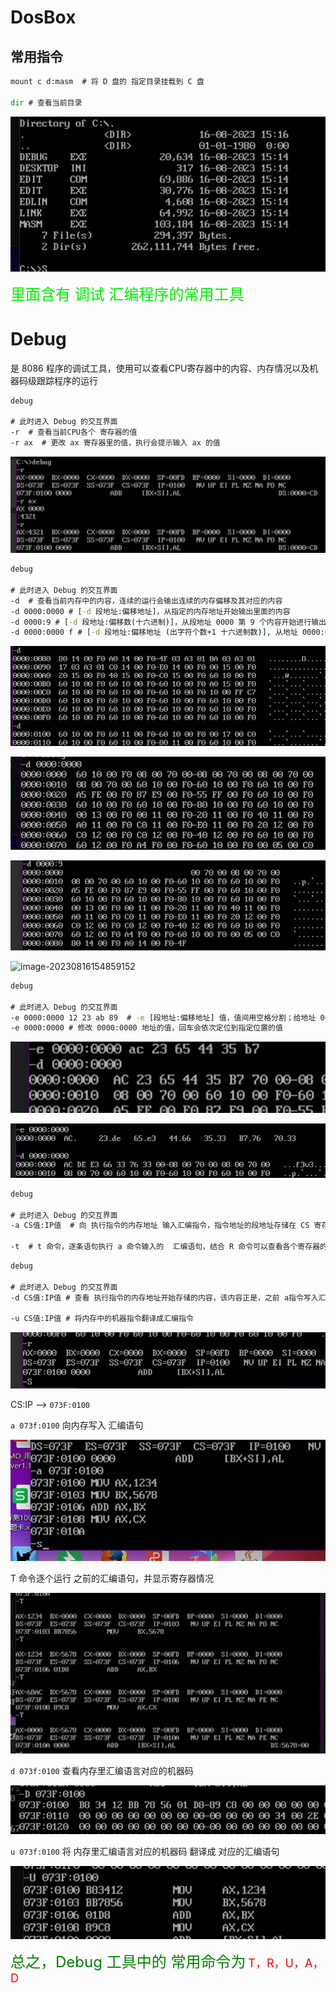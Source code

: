 # DosBox

## 常用指令

```cmd 
mount c d:masm  # 将 D 盘的 指定目录挂载到 C 盘

dir # 查看当前目录
```

![image-20230816151736278](https://raw.githubusercontent.com/GTCVIPER/pic/master/img/image-20230816151736278.png)

<font size=5 color=gree>里面含有 调试 汇编程序的常用工具</font>

# Debug

是 8086 程序的调试工具，使用可以查看CPU寄存器中的内容、内存情况以及机器码级跟踪程序的运行

```cmd
debug

# 此时进入 Debug 的交互界面 
-r  # 查看当前CPU各个 寄存器的值
-r ax  # 更改 ax 寄存器里的值，执行会提示输入 ax 的值
```

![image-20230816152843738](https://raw.githubusercontent.com/GTCVIPER/pic/master/img/image-20230816152843738.png)

```cmd
debug

# 此时进入 Debug 的交互界面 
-d  # 查看当前内存中的内容，连续的运行会输出连续的内存偏移及其对应的内容
-d 0000:0000 # [-d 段地址:偏移地址]，从指定的内存地址开始输出里面的内容
-d 0000:9 # [-d 段地址:偏移数(十六进制)]，从段地址 0000 第 9 个内容开始进行输出
-d 0000:0000 f # [-d 段地址:偏移地址 (出字符个数+1 十六进制数)], 从地址 0000:0000 开始，输出 16 个字符的内容
```

![image-20230816154303428](https://raw.githubusercontent.com/GTCVIPER/pic/master/img/image-20230816154303428.png)

![image-20230816154343973](https://raw.githubusercontent.com/GTCVIPER/pic/master/img/image-20230816154343973.png)

![image-20230816154438896](https://raw.githubusercontent.com/GTCVIPER/pic/master/img/image-20230816154438896.png)

![image-20230816154859152](D:\hack_notes\汇编\assets\image-20230816154859152.png)

```cmd
debug

# 此时进入 Debug 的交互界面 
-e 0000:0000 12 23 ab 89  # -e [段地址:偏移地址] 值，值间用空格分割；给地址 0000:0000 覆盖写入以下的值 12 23 ab 89
-e 0000:0000 # 修改 0000:0000 地址的值，回车会依次定位到指定位置的值
```

![image-20230816164759361](https://raw.githubusercontent.com/GTCVIPER/pic/master/img/image-20230816164759361.png)

![image-20230816164929186](https://raw.githubusercontent.com/GTCVIPER/pic/master/img/image-20230816164929186.png)

```cmd
debug

# 此时进入 Debug 的交互界面 
-a CS值:IP值  # 向 执行指令的内存地址 输入汇编指令，指令地址的段地址存储在 CS 寄存器中，偏移地址存储在 IP 寄存器中，可以通过 R 命令进行查看，回车之后，可以逐个输入 汇编语句，进行后续的调试

-t  # t 命令，逐条语句执行 a 命令输入的  汇编语句，结合 R 命令可以查看各个寄存器的执行结果
```

```cmd
debug

# 此时进入 Debug 的交互界面 
-d CS值:IP值 # 查看 执行指令的内存地址开始存储的内容，该内容正是，之前 a指令写入汇编指令对应的机器码

-u CS值:IP值 # 将内存中的机器指令翻译成汇编指令
```

![image-20230816171250784](https://raw.githubusercontent.com/GTCVIPER/pic/master/img/image-20230816171250784.png)

CS:IP --> `073F:0100` 

`a 073f:0100` 向内存写入 汇编语句

![image-20230818135457959](https://raw.githubusercontent.com/GTCVIPER/pic/master/img/image-20230818135457959.png)

T 命令逐个运行 之前的汇编语句，并显示寄存器情况

![image-20230818135651242](https://raw.githubusercontent.com/GTCVIPER/pic/master/img/image-20230818135651242.png)

`d 073f:0100` 查看内存里汇编语言对应的机器码

![image-20230818135822655](https://raw.githubusercontent.com/GTCVIPER/pic/master/img/image-20230818135822655.png)

`u 073f:0100` 将 内存里汇编语言对应的机器码 翻译成 对应的汇编语句

![image-20230818140113525](https://raw.githubusercontent.com/GTCVIPER/pic/master/img/image-20230818140113525.png)

<font size=5 color=green>总之，Debug 工具中的 常用命令为</font> <font size=4 color=red>T，R，U，A，D</font>

